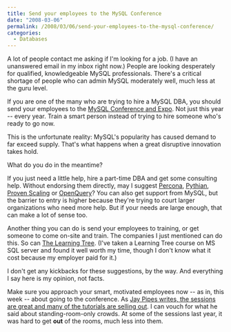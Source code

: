 ```yaml
---
title: Send your employees to the MySQL Conference
date: "2008-03-06"
permalink: /2008/03/06/send-your-employees-to-the-mysql-conference/
categories:
  - Databases
---
```

A lot of people contact me asking if I'm looking for a job. (I have an unanswered email in my inbox right now.) People are looking desperately for qualified, knowledgeable MySQL professionals. There's a critical shortage of people who can admin MySQL moderately well, much less at the guru level.

If you are one of the many who are trying to hire a MySQL DBA, you should send your employees to the [MySQL Conference and Expo][1]. Not just this year -- every year. Train a smart person instead of trying to hire someone who's ready to go now.

This is the unfortunate reality: MySQL's popularity has caused demand to far exceed supply. That's what happens when a great disruptive innovation takes hold.

What do you do in the meantime?

If you just need a little help, hire a part-time DBA and get some consulting help. Without endorsing them directly, may I suggest [Percona][2], [Pythian][3], [Proven Scaling][4] or [OpenQuery][5]? You can also get support from MySQL, but the barrier to entry is higher because they're trying to court larger organizations who need more help. But if your needs are large enough, that can make a lot of sense too.

Another thing you can do is send your employees to training, or get someone to come on-site and train. The companies I just mentioned can do this. So can [The Learning Tree][6]. (I've taken a Learning Tree course on MS SQL server and found it well worth my time, though I don't know what it cost because my employer paid for it.)

I don't get any kickbacks for these suggestions, by the way. And everything I say here is my opinion, not facts.

Make sure you approach your smart, motivated employees now -- as in, this week -- about going to the conference. As [Jay Pipes writes, the sessions are great and many of the tutorials are selling out][7]. I can vouch for what he said about standing-room-only crowds. At some of the sessions last year, it was hard to get **out** of the rooms, much less into them.

 [1]: http://www.mysqlconf.com/
 [2]: http://www.percona.com/
 [3]: http://www.pythian.com/
 [4]: http://www.provenscaling.com/
 [5]: http://openquery.com.au/
 [6]: http://www.learningtree.com/
 [7]: http://jpipes.com/index.php?/archives/217-Register-for-MySQL-Conference-and-Expo-Tutorials-Are-Selling-or-Sold-Out.html
